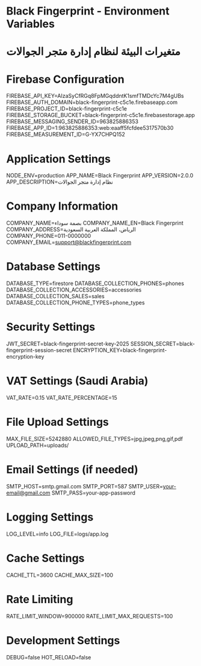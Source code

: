 # Black Fingerprint - Environment Variables
# متغيرات البيئة لنظام إدارة متجر الجوالات

# Firebase Configuration
FIREBASE_API_KEY=AIzaSyCfRGq8FpMGqddntK1smfTMDcYc7M4gUBs
FIREBASE_AUTH_DOMAIN=black-fingerprint-c5c1e.firebaseapp.com
FIREBASE_PROJECT_ID=black-fingerprint-c5c1e
FIREBASE_STORAGE_BUCKET=black-fingerprint-c5c1e.firebasestorage.app
FIREBASE_MESSAGING_SENDER_ID=963825886353
FIREBASE_APP_ID=1:963825886353:web:eaaff5fcfdee5317570b30
FIREBASE_MEASUREMENT_ID=G-YX7CHPQ152

# Application Settings
NODE_ENV=production
APP_NAME=Black Fingerprint
APP_VERSION=2.0.0
APP_DESCRIPTION=نظام إدارة متجر الجوالات

# Company Information
COMPANY_NAME=بصمة سوداء
COMPANY_NAME_EN=Black Fingerprint
COMPANY_ADDRESS=الرياض، المملكة العربية السعودية
COMPANY_PHONE=011-0000000
COMPANY_EMAIL=support@blackfingerprint.com

# Database Settings
DATABASE_TYPE=firestore
DATABASE_COLLECTION_PHONES=phones
DATABASE_COLLECTION_ACCESSORIES=accessories
DATABASE_COLLECTION_SALES=sales
DATABASE_COLLECTION_PHONE_TYPES=phone_types

# Security Settings
JWT_SECRET=black-fingerprint-secret-key-2025
SESSION_SECRET=black-fingerprint-session-secret
ENCRYPTION_KEY=black-fingerprint-encryption-key

# VAT Settings (Saudi Arabia)
VAT_RATE=0.15
VAT_RATE_PERCENTAGE=15

# File Upload Settings
MAX_FILE_SIZE=5242880
ALLOWED_FILE_TYPES=jpg,jpeg,png,gif,pdf
UPLOAD_PATH=uploads/

# Email Settings (if needed)
SMTP_HOST=smtp.gmail.com
SMTP_PORT=587
SMTP_USER=your-email@gmail.com
SMTP_PASS=your-app-password

# Logging Settings
LOG_LEVEL=info
LOG_FILE=logs/app.log

# Cache Settings
CACHE_TTL=3600
CACHE_MAX_SIZE=100

# Rate Limiting
RATE_LIMIT_WINDOW=900000
RATE_LIMIT_MAX_REQUESTS=100

# Development Settings
DEBUG=false
HOT_RELOAD=false
